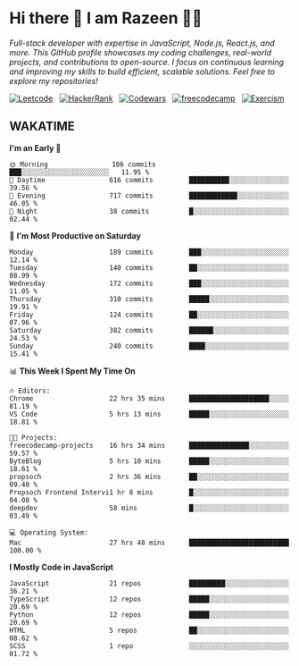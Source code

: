 # Hi there 👋 I am Razeen 👩‍💻

*Full-stack developer with expertise in JavaScript, Node.js, React.js, and more. This GitHub profile showcases my coding challenges, real-world projects, and contributions to open-source. I focus on continuous learning and improving my skills to build efficient, scalable solutions. Feel free to explore my repositories!*

[![Leetcode](https://img.shields.io/badge/-LeetCode-FFA116?style=for-the-badge&logo=LeetCode&logoColor=black)](https://leetcode.com/razeenshaikh/)&nbsp;&nbsp;
[![HackerRank](https://img.shields.io/badge/-Hackerrank-2EC866?style=for-the-badge&logo=HackerRank&logoColor=white)](https://www.hackerrank.com/profile/razeen_m_shaikh)&nbsp;&nbsp;
[![Codewars](https://img.shields.io/badge/Codewars-B1361E?style=for-the-badge&logo=Codewars&logoColor=white)](https://www.codewars.com/users/razeen_shaikh)&nbsp;&nbsp;
[![freecodecamp](https://img.shields.io/badge/freecodecamp-27273D?style=for-the-badge&logo=freecodecamp&logoColor=white)](https://www.freecodecamp.org/razeen)&nbsp;&nbsp;
[![Exercism](https://img.shields.io/badge/Exercism-009CAB?style=for-the-badge&logo=exercism&logoColor=white)](https://exercism.org/profiles/Razeen-Shaikh)

## WAKATIME

<!--START_SECTION:waka-->
**I'm an Early 🐤** 

```text
🌞 Morning                186 commits         ███░░░░░░░░░░░░░░░░░░░░░░   11.95 % 
🌆 Daytime                616 commits         ██████████░░░░░░░░░░░░░░░   39.56 % 
🌃 Evening                717 commits         ████████████░░░░░░░░░░░░░   46.05 % 
🌙 Night                  38 commits          █░░░░░░░░░░░░░░░░░░░░░░░░   02.44 % 
```
📅 **I'm Most Productive on Saturday** 

```text
Monday                   189 commits         ███░░░░░░░░░░░░░░░░░░░░░░   12.14 % 
Tuesday                  140 commits         ██░░░░░░░░░░░░░░░░░░░░░░░   08.99 % 
Wednesday                172 commits         ███░░░░░░░░░░░░░░░░░░░░░░   11.05 % 
Thursday                 310 commits         █████░░░░░░░░░░░░░░░░░░░░   19.91 % 
Friday                   124 commits         ██░░░░░░░░░░░░░░░░░░░░░░░   07.96 % 
Saturday                 382 commits         ██████░░░░░░░░░░░░░░░░░░░   24.53 % 
Sunday                   240 commits         ████░░░░░░░░░░░░░░░░░░░░░   15.41 % 
```


📊 **This Week I Spent My Time On** 

```text
🔥 Editors: 
Chrome                   22 hrs 35 mins      ████████████████████░░░░░   81.19 % 
VS Code                  5 hrs 13 mins       █████░░░░░░░░░░░░░░░░░░░░   18.81 % 

🐱‍💻 Projects: 
freecodecamp-projects    16 hrs 34 mins      ███████████████░░░░░░░░░░   59.57 % 
ByteBlog                 5 hrs 10 mins       █████░░░░░░░░░░░░░░░░░░░░   18.61 % 
propsoch                 2 hrs 36 mins       ██░░░░░░░░░░░░░░░░░░░░░░░   09.40 % 
Propsoch Frontend Intervi1 hr 8 mins         █░░░░░░░░░░░░░░░░░░░░░░░░   04.08 % 
deepdev                  58 mins             █░░░░░░░░░░░░░░░░░░░░░░░░   03.49 % 

💻 Operating System: 
Mac                      27 hrs 48 mins      █████████████████████████   100.00 % 
```

**I Mostly Code in JavaScript** 

```text
JavaScript               21 repos            █████████░░░░░░░░░░░░░░░░   36.21 % 
TypeScript               12 repos            █████░░░░░░░░░░░░░░░░░░░░   20.69 % 
Python                   12 repos            █████░░░░░░░░░░░░░░░░░░░░   20.69 % 
HTML                     5 repos             ██░░░░░░░░░░░░░░░░░░░░░░░   08.62 % 
SCSS                     1 repo              ░░░░░░░░░░░░░░░░░░░░░░░░░   01.72 % 
```




<!--END_SECTION:waka-->
